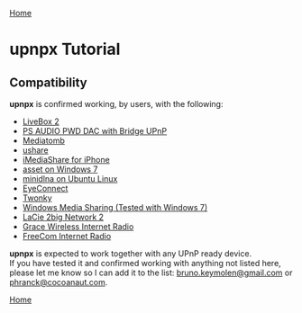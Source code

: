 [Home](../)

# upnpx Tutorial
## Compatibility

**upnpx** is confirmed working, by users, with the following:

 * [LiveBox 2](http://ayuda.orange.es/internet/configuracion-y-descargas/routers-y-modems/livebox-2-0.html)
 * [PS AUDIO PWD DAC with Bridge UPnP](http://www.psaudio.com/products/directstream-dac/)
 * [Mediatomb](http://mediatomb.cc)
 * [ushare](http://ushare.geexbox.org)
 * [iMediaShare for iPhone](http://www.imediashare.tv)
 * [asset on Windows 7](http://www.dbpoweramp.com/asset-upnp-dlna.htm)
 * [minidlna on Ubuntu Linux](http://sourceforge.net/projects/minidlna/)
 * [EyeConnect](https://www.elgato.com/en/support-eyeconnect-update)
 * [Twonky](http://www.twonkey.com)
 * [Windows Media Sharing (Tested with Windows 7)](http://windows.microsoft.com/en-US/windows-vista/Share-your-media-in-Windows-Media-Player-with-other-people-or-devices)
 * [LaCie 2big Network 2](http://www.lacie.com)
 * [Grace Wireless Internet Radio](https://gracedigital.com/category/internet-radio/)
 * [FreeCom Internet Radio](http://www.freecom.com)

**upnpx** is expected to work together with any UPnP ready device.  
If you have tested it and confirmed working with anything not listed here, please let me know so I can add it to the list: bruno.keymolen@gmail.com or phranck@cocoanaut.com.

[Home](../)
